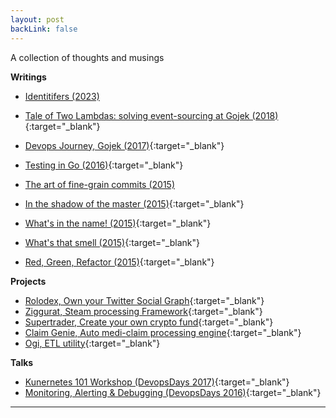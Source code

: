```yaml
---
layout: post
backLink: false
---
```


A collection of thoughts and musings

**Writings**
- [Identitifers (2023)](/posts/identifiers)

- [Tale of Two Lambdas: solving event-sourcing at Gojek (2018)](https://medium.com/gojekengineering/a-tale-of-two-lambdas-solving-event-sourcing-at-go-jek-149884d898a1){:target="_blank"}
- [Devops Journey, Gojek (2017)](https://prezi.com/tiepzeriz-gx/the-devops-journey/){:target="_blank"}
- [Testing in Go (2016)](https://redgreenrefactor.quora.com/Testing-in-Go){:target="_blank"}
- [The art of fine-grain commits (2015)](https://redgreenrefactor.quora.com/The-Art-of-Fine-Grain-Commits{:target="_blank"})
- [In the shadow of the master (2015)](https://redgreenrefactor.quora.com/In-the-Shadow-of-the-Master){:target="_blank"}
- [What's in the name! (2015)](https://redgreenrefactor.quora.com/What-s-in-the-name){:target="_blank"}
- [What's that smell (2015)](https://redgreenrefactor.quora.com/Whats-that-Smells){:target="_blank"}
- [Red, Green, Refactor (2015)](https://redgreenrefactor.quora.com/The-Learning-Begins){:target="_blank"}

**Projects**
- [Rolodex, Own your Twitter Social Graph](https://rolodex.shovel.company/){:target="_blank"}
- [Ziggurat, Steam processing Framework](https://ziggurat.dev/){:target="_blank"}
- [Supertrader, Create your own crypto fund](https://showcase.ethglobal.com/ethonline/supertrader){:target="_blank"}
- [Claim Genie, Auto medi-claim processing engine](https://devfolio.co/projects/claimgenie){:target="_blank"}
- [Ogi, ETL utility](https://gojekfarm.github.io/ogi/){:target="_blank"}

**Talks**

- [Kunernetes 101 Workshop (DevopsDays 2017)](https://youtu.be/Av3Vm4wb79w){:target="_blank"}
- [Monitoring, Alerting & Debugging (DevopsDays 2016)](https://youtu.be/e8K1nhL3Jh0){:target="_blank"}

---
